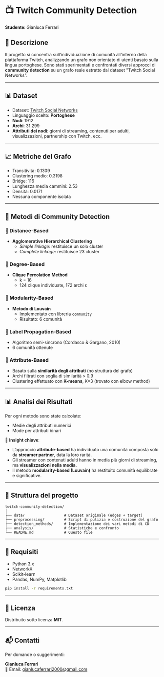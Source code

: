 
# 📺 Twitch Community Detection

**Studente**: Gianluca Ferrari  

## 📝 Descrizione

Il progetto si concentra sull'individuazione di comunità all'interno della piattaforma Twitch, analizzando un grafo non orientato di utenti basato sulla lingua portoghese. Sono stati sperimentati e confrontati diversi approcci di **community detection** su un grafo reale estratto dal dataset "Twitch Social Networks".

---

## 📊 Dataset

- Dataset: [Twitch Social Networks](https://github.com/benedekrozemberczki/datasets)
- Linguaggio scelto: **Portoghese**
- **Nodi**: 1912  
- **Archi**: 31.299  
- **Attributi dei nodi**: giorni di streaming, contenuti per adulti, visualizzazioni, partnership con Twitch, ecc.

---

## 📈 Metriche del Grafo

- Transitività: 0.1309
- Clustering medio: 0.3198
- Bridge: 116
- Lunghezza media cammini: 2.53
- Densità: 0.0171
- Nessuna componente isolata

---

## 🧪 Metodi di Community Detection

### 🔹 Distance-Based  
- **Agglomerative Hierarchical Clustering**
  - *Simple linkage*: restituisce un solo cluster
  - *Complete linkage*: restituisce 23 cluster

### 🔹 Degree-Based  
- **Clique Percolation Method**
  - k = 16  
  - 124 clique individuate, 172 archi ε

### 🔹 Modularity-Based  
- **Metodo di Louvain**
  - Implementato con libreria `community`
  - Risultato: 6 comunità

### 🔹 Label Propagation-Based  
- Algoritmo semi-sincrono (Cordasco & Gargano, 2010)
- 6 comunità ottenute

### 🔹 Attribute-Based  
- Basato sulla **similarità degli attributi** (no struttura del grafo)
- Archi filtrati con soglia di similarità > 0.9
- Clustering effettuato con **K-means**, K=3 (trovato con elbow method)

---

## 📊 Analisi dei Risultati

Per ogni metodo sono state calcolate:
- Medie degli attributi numerici
- Mode per attributi binari

📌 **Insight chiave**:
- L’approccio **attribute-based** ha individuato una comunità composta solo da **streamer partner**, data la loro rarità.
- Gli streamer con contenuti adulti hanno in media più giorni di streaming, ma **visualizzazioni nella media**.
- Il metodo **modularity-based (Louvain)** ha restituito comunità equilibrate e significative.

---

## 📁 Struttura del progetto

```text
twitch-community-detection/
│
├── data/                  # Dataset originale (edges + target)
├── preprocessing/         # Script di pulizia e costruzione del grafo
├── detection_methods/     # Implementazione dei vari metodi di CD
├── analysis/              # Statistiche e confronto
└── README.md              # Questo file
```

---

## 🚀 Requisiti

- Python 3.x
- NetworkX
- Scikit-learn
- Pandas, NumPy, Matplotlib

```bash
pip install -r requirements.txt
```

---

## 📜 Licenza

Distribuito sotto licenza **MIT**.

---

## 📬 Contatti

Per domande o suggerimenti:

**Gianluca Ferrari**  
📧 Email: gianlucaferrari2000@gmail.com
